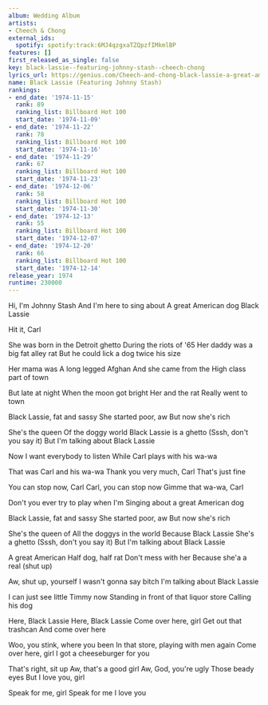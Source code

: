 ```yaml
---
album: Wedding Album
artists:
- Cheech & Chong
external_ids:
  spotify: spotify:track:6MJ4qzgxaTZQpzfIMkmlBP
features: []
first_released_as_single: false
key: black-lassie--featuring-johnny-stash--cheech-chong
lyrics_url: https://genius.com/Cheech-and-chong-black-lassie-a-great-american-dog-lyrics
name: Black Lassie (Featuring Johnny Stash)
rankings:
- end_date: '1974-11-15'
  rank: 89
  ranking_list: Billboard Hot 100
  start_date: '1974-11-09'
- end_date: '1974-11-22'
  rank: 78
  ranking_list: Billboard Hot 100
  start_date: '1974-11-16'
- end_date: '1974-11-29'
  rank: 67
  ranking_list: Billboard Hot 100
  start_date: '1974-11-23'
- end_date: '1974-12-06'
  rank: 58
  ranking_list: Billboard Hot 100
  start_date: '1974-11-30'
- end_date: '1974-12-13'
  rank: 55
  ranking_list: Billboard Hot 100
  start_date: '1974-12-07'
- end_date: '1974-12-20'
  rank: 66
  ranking_list: Billboard Hot 100
  start_date: '1974-12-14'
release_year: 1974
runtime: 230000
---
```

Hi, I'm Johnny Stash
And I'm here to sing about
A great American dog
Black Lassie

Hit it, Carl

She was born in the Detroit ghetto
During the riots of '65
Her daddy was a big fat alley rat
But he could lick a dog twice his size

Her mama was
A long legged Afghan
And she came from the
High class part of town

But late at night
When the moon got bright
Her and the rat
Really went to town

Black Lassie, fat and sassy
She started poor, aw
But now she's rich

She's the queen
Of the doggy world
Black Lassie is a ghetto
(Sssh, don't you say it)
But I'm talking about Black Lassie

Now I want everybody to listen
While Carl plays with his wa-wa

That was Carl and his wa-wa
Thank you very much, Carl
That's just fine

You can stop now, Carl
Carl, you can stop now
Gimme that wa-wa, Carl

Don't you ever try to play when I'm
Singing about a great American dog

Black Lassie, fat and sassy
She started poor, aw
But now she's rich

She's the queen of
All the doggys in the world
Because Black Lassie
She's a ghetto
(Sssh, don't you say it)
But I'm talking about Black Lassie

A great American
Half dog, half rat
Don't mess with her
Because she'a a real (shut up)

Aw, shut up, yourself
I wasn't gonna say bitch
I'm talking about Black Lassie

I can just see little Timmy now
Standing in front of that liquor store
Calling his dog

Here, Black Lassie
Here, Black Lassie
Come over here, girl
Get out that trashcan
And come over here

Woo, you stink, where you been
In that store, playing with men again
Come over here, girl
I got a cheeseburger for you

That's right, sit up
Aw, that's a good girl
Aw, God, you're ugly
Those beady eyes
But I love you, girl

Speak for me, girl
Speak for me
I love you
